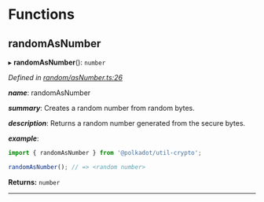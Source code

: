 

# Functions

<a id="randomasnumber"></a>

##  randomAsNumber

▸ **randomAsNumber**(): `number`

*Defined in [random/asNumber.ts:26](https://github.com/polkadot-js/common/blob/f46ba03/packages/util-crypto/src/random/asNumber.ts#L26)*

*__name__*: randomAsNumber

*__summary__*: Creates a random number from random bytes.

*__description__*: Returns a random number generated from the secure bytes.

*__example__*:   

```javascript
import { randomAsNumber } from '@polkadot/util-crypto';

randomAsNumber(); // => <random number>
```

**Returns:** `number`

___

